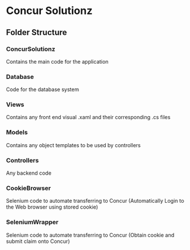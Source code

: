 # Concur Solutionz
## Folder Structure

### ConcurSolutionz
Contains the main code for the application
  ### Database
  Code for the database system
  ### Views
  Contains any front end visual .xaml and their corresponding .cs files
  ### Models
  Contains any object templates to be used by controllers
  ### Controllers
  Any backend code

### CookieBrowser
Selenium code to automate transferring to Concur (Automatically Login to the Web browser using stored cookie)

### SeleniumWrapper
Selenium code to automate transferring to Concur (Obtain cookie and submit claim onto Concur)
